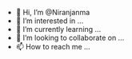 - 👋 Hi, I’m @Niranjanma
- 👀 I’m interested in ...
- 🌱 I’m currently learning ...
- 💞️ I’m looking to collaborate on ...
- 📫 How to reach me ...

<!---
Niranjanma/Niranjanma is a ✨ special ✨ repository because its `README.md` (this file) appears on your GitHub profile.
You can click the Preview link to take a look at your changes.
--->
